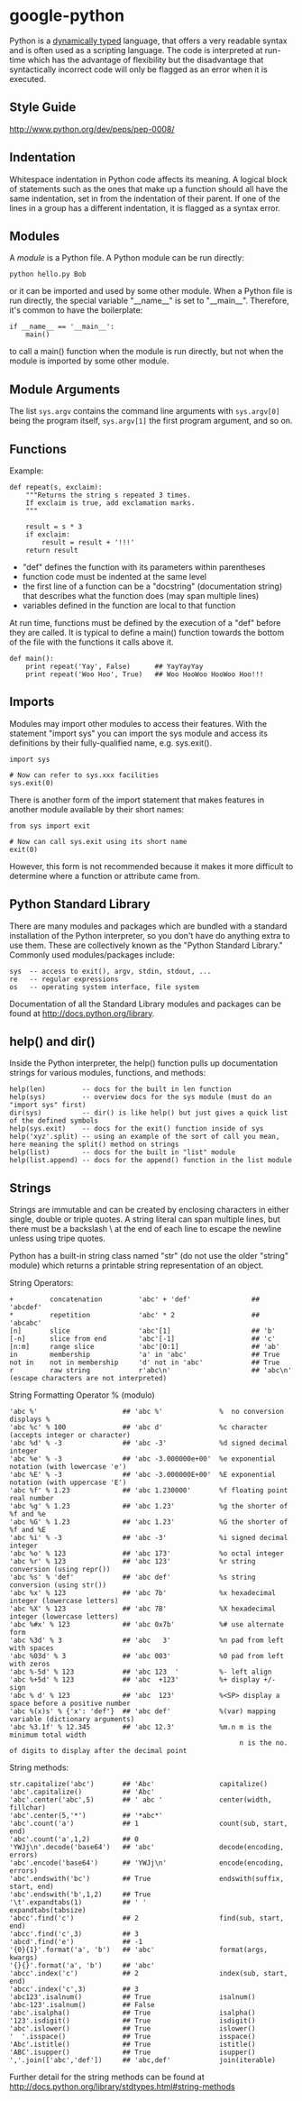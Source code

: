 google-python
=============
Python is a [dynamically typed](http://en.wikipedia.org/wiki/Type_system#Dynamic_typing) language, that offers a very readable syntax and is often used as a scripting language. The code is interpreted at run-time which has the advantage of flexibility but the disadvantage that syntactically incorrect code will only be flagged as an error when it is executed. 


Style Guide
-----------
http://www.python.org/dev/peps/pep-0008/


Indentation
-----------
Whitespace indentation in Python code affects its meaning. A logical block of statements such as the ones that make up a
function should all have the same indentation, set in from the indentation of their parent. If one of the lines in a
group has a different indentation, it is flagged as a syntax error.


Modules
-------
A *module* is a Python file. A Python module can be run directly:  
    
    python hello.py Bob
    
or it can be imported and used by some other module. When a Python file is run directly, the special variable "\_\_name\_\_" is set to "\_\_main\_\_". Therefore, it's common to have the boilerplate:

    if __name__ == '__main__':
        main()
    
to call a main() function when the module is run directly, but not when the module is imported by some other module.


Module Arguments
----------------
The list `sys.argv` contains the command line arguments with `sys.argv[0]` being the program itself, `sys.argv[1]` the
first program argument, and so on.


Functions
---------
Example:  

    def repeat(s, exclaim):
        """Returns the string s repeated 3 times.
        If exclaim is true, add exclamation marks.
        """

        result = s * 3
        if exclaim:
            result = result + '!!!'
        return result
        
* "def" defines the function with its parameters within parentheses
* function code must be indented at the same level
* the first line of a function can be a "docstring" (documentation string) that describes what the function does (may span multiple lines)
* variables defined in the function are local to that function


At run time, functions must be defined by the execution of a "def" before they are called. It is typical to define a main() function towards the bottom of the file with the functions it calls above it.

    def main():
        print repeat('Yay', False)      ## YayYayYay
        print repeat('Woo Hoo', True)   ## Woo HooWoo HooWoo Hoo!!!


Imports
-------
Modules may import other modules to access their features. With the statement "import sys" you can import the sys module and access its definitions by their fully-qualified name, e.g. sys.exit().

    import sys

    # Now can refer to sys.xxx facilities
    sys.exit(0)

There is another form of the import statement that makes features in another module available by their short names:

    from sys import exit
    
    # Now can call sys.exit using its short name
    exit(0)
    
However, this form is not recommended because it makes it more difficult to determine where a function or attribute came from.


Python Standard Library
-----------------------
There are many modules and packages which are bundled with a standard installation of the Python interpreter, so you don't have do anything extra to use them. These are collectively known as the "Python Standard Library." Commonly used modules/packages include:

    sys  -- access to exit(), argv, stdin, stdout, ...
    re   -- regular expressions
    os   -- operating system interface, file system

Documentation of all the Standard Library modules and packages can be found at http://docs.python.org/library.


help() and dir()
----------------
Inside the Python interpreter, the help() function pulls up documentation strings for various modules, functions, and
methods:

    help(len)         -- docs for the built in len function
    help(sys)         -- overview docs for the sys module (must do an "import sys" first)
    dir(sys)          -- dir() is like help() but just gives a quick list of the defined symbols
    help(sys.exit)    -- docs for the exit() function inside of sys
    help('xyz'.split) -- using an example of the sort of call you mean, here meaning the split() method on strings
    help(list)        -- docs for the built in "list" module
    help(list.append) -- docs for the append() function in the list module
    

Strings
-------
Strings are immutable and can be created by enclosing characters in either single, double or triple quotes. A string literal can span multiple lines, but there must be a backslash \ at the end of each line to escape the newline unless using tripe quotes.

Python has a built-in string class named "str" (do not use the older "string" module) which returns a printable string representation of an object.  

String Operators:

    +         concatenation         'abc' + 'def'               ## 'abcdef'
    *         repetition            'abc' * 2                   ## 'abcabc'
    [n]       slice                 'abc'[1]                    ## 'b'
    [-n]      slice from end        'abc'[-1]                   ## 'c'
    [n:m]     range slice           'abc'[0:1]                  ## 'ab'
    in        membership            'a' in 'abc'                ## True
    not in    not in membership     'd' not in 'abc'            ## True
    r         raw string            r'abc\n'                    ## 'abc\n'   (escape characters are not interpreted)


String Formatting Operator % (modulo)

    'abc %'                     ## 'abc %'              %  no conversion displays %
    'abc %c' % 100              ## 'abc d'              %c character (accepts integer or character)
    'abc %d' % -3               ## 'abc -3'             %d signed decimal integer
    'abc %e' % -3               ## 'abc -3.000000e+00'  %e exponential notation (with lowercase 'e')
    'abc %E' % -3               ## 'abc -3.000000E+00'  %E exponential notation (with uppercase 'E')
    'abc %f' % 1.23             ## 'abc 1.230000'       %f floating point real number
    'abc %g' % 1.23             ## 'abc 1.23'           %g the shorter of %f and %e
    'abc %G' % 1.23             ## 'abc 1.23'           %G the shorter of %f and %E
    'abc %i' % -3               ## 'abc -3'             %i signed decimal integer
    'abc %o' % 123              ## 'abc 173'            %o octal integer
    'abc %r' % 123              ## 'abc 123'            %r string conversion (using repr())
    'abc %s' % 'def'            ## 'abc def'            %s string conversion (using str())
    'abc %x' % 123              ## 'abc 7b'             %x hexadecimal integer (lowercase letters)
    'abc %X' % 123              ## 'abc 7B'             %X hexadecimal integer (lowercase letters)
    'abc %#x' % 123             ## 'abc 0x7b'           %# use alternate form
    'abc %3d' % 3               ## 'abc   3'            %n pad from left with spaces 
    'abc %03d' % 3              ## 'abc 003'            %0 pad from left with zeros
    'abc %-5d' % 123            ## 'abc 123  '          %- left align
    'abc %+5d' % 123            ## 'abc  +123'          %+ display +/- sign
    'abc % d' % 123             ## 'abc  123'           %<SP> display a space before a positive number
    'abc %(x)s' % {'x': 'def'}  ## 'abc def'            %(var) mapping variable (dictionary arguments)
    'abc %3.1f' % 12.345        ## 'abc 12.3'           %m.n m is the minimum total width
                                                             n is the no. of digits to display after the decimal point

String methods:

    str.capitalize('abc')       ## 'Abc'                capitalize()
    'abc'.capitalize()          ## 'Abc'
    'abc'.center('abc',5)       ## ' abc '              center(width, fillchar)
    'abc'.center(5,'*')         ## '*abc*'
    'abc'.count('a')            ## 1                    count(sub, start, end)
    'abc'.count('a',1,2)        ## 0
    'YWJj\n'.decode('base64')   ## 'abc'                decode(encoding, errors)
    'abc'.encode('base64')      ## 'YWJj\n'             encode(encoding, errors)
    'abc'.endswith('bc')        ## True                 endswith(suffix, start, end)
    'abc'.endswith('b',1,2)     ## True
    '\t'.expandtabs(1)          ## ' '                  expandtabs(tabsize)
    'abcc'.find('c')            ## 2                    find(sub, start, end)
    'abcc'.find('c',3)          ## 3
    'abcd'.find('e')            ## -1
    '{0}{1}'.format('a', 'b')   ## 'abc'                format(args, kwargs)
    '{}{}'.format('a', 'b')     ## 'abc'
    'abcc'.index('c')           ## 2                    index(sub, start, end)                   
    'abcc'.index('c',3)         ## 3
    'abc123'.isalnum()          ## True                 isalnum()
    'abc-123'.isalnum()         ## False
    'abc'.isalpha()             ## True                 isalpha()
    '123'.isdigit()             ## True                 isdigit()
    'abc'.islower()             ## True                 islower()
    '  '.isspace()              ## True                 isspace()
    'Abc'.istitle()             ## True                 istitle()
    'ABC'.isupper()             ## True                 isupper()
    ','.join(['abc','def'])     ## 'abc,def'            join(iterable)

Further detail for the string methods can be found at http://docs.python.org/library/stdtypes.html#string-methods    
    